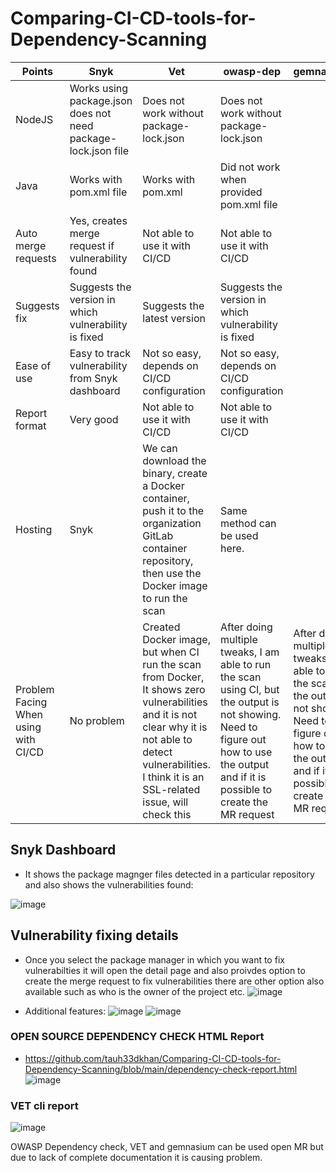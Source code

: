 # Comparing-CI-CD-tools-for-Dependency-Scanning
| Points                  | Snyk                                           | Vet                                                   | owasp-dep                                                    | gemnassium                                                  |
|-------------------------|-------------------------------------------------|-------------------------------------------------------|--------------------------------------------------------------|-------------------------------------------------------------|
| NodeJS                  | Works using package.json does not need package-lock.json file                 | Does not work without package-lock.json                 | Does not work without package-lock.json                       |                                                               |
| Java                    | Works with pom.xml file                         | Works with pom.xml                                      | Did not work when provided pom.xml file                        |                                                               |
| Auto merge requests     | Yes, creates merge request if vulnerability found | Not able to use it with CI/CD                           | Not able to use it with CI/CD                                |                                                               |
| Suggests fix            | Suggests the version in which vulnerability is fixed | Suggests the latest version                             | Suggests the version in which vulnerability is fixed         |                                                               |
| Ease of use             | Easy to track vulnerability from Snyk dashboard | Not so easy, depends on CI/CD configuration             | Not so easy, depends on CI/CD configuration                  |                                                               |
| Report format           | Very good                                       | Not able to use it with CI/CD                           | Not able to use it with CI/CD                                |                                                               |
| Hosting                 | Snyk                                            | We can download the binary, create a Docker container, push it to the organization GitLab container repository, then use the Docker image to run the scan | Same method can be used here.|                                                               |
| Problem Facing When using with CI/CD | No problem                                  | Created Docker image, but when CI run the scan from Docker, It shows zero vulnerabilities and it is not clear why it is not able to detect vulnerabilities. I think it is an SSL-related issue, will check this | After doing multiple tweaks, I am able to run the scan using CI, but the output is not showing. Need to figure out how to use the output and if it is possible to create the MR request | After doing multiple tweaks, I am able to run the scan, but the output is not showing. Need to figure out how to use the output and if it is possible to create the MR request |

## Snyk Dashboard

* It shows the package magnger files detected in a particular repository and also shows the vulnerabilities found:

![image](https://github.com/tauh33dkhan/Comparing-CI-CD-tools-for-Dependency-Scanning/assets/43419559/c4a9902a-d702-4815-92b4-3f4a7cb622e0)

## Vulnerability fixing details

* Once you select the package manager in which you want to fix vulnerabilties it will open the detail page and also proivdes option to create the merge request to fix vulnerabilities there are other option also available such as who is the owner of the project etc.
![image](https://github.com/tauh33dkhan/Comparing-CI-CD-tools-for-Dependency-Scanning/assets/43419559/10271127-6dbe-4b75-9359-799badb82b3d)

* Additional features:
![image](https://github.com/tauh33dkhan/Comparing-CI-CD-tools-for-Dependency-Scanning/assets/43419559/810f74b8-4f6d-4523-8280-0164152202c3)
![image](https://github.com/tauh33dkhan/Comparing-CI-CD-tools-for-Dependency-Scanning/assets/43419559/13d6991a-9e46-4a48-9a29-e0b131d0c48f)



### OPEN SOURCE DEPENDENCY CHECK HTML Report
* https://github.com/tauh33dkhan/Comparing-CI-CD-tools-for-Dependency-Scanning/blob/main/dependency-check-report.html
![image](https://github.com/tauh33dkhan/Comparing-CI-CD-tools-for-Dependency-Scanning/assets/43419559/8e831193-597d-4fd7-b4f0-221dd0e5c0eb)


### VET cli report
![image](https://github.com/tauh33dkhan/Comparing-CI-CD-tools-for-Dependency-Scanning/assets/43419559/dbc531c7-36b8-4287-9f72-cd45c3308195)


OWASP Dependency check, VET and gemnasium can be used open MR but due to lack of complete documentation it is causing problem.



